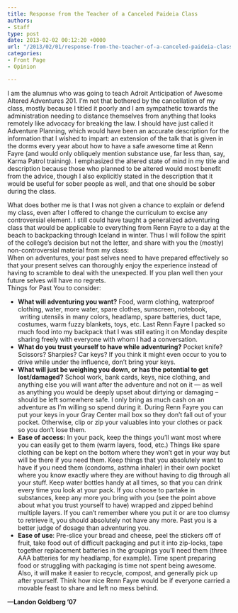 ```yaml
---
title: Response from the Teacher of a Canceled Paideia Class
authors:
- Staff
type: post
date: 2013-02-02 00:12:20 +0000
url: "/2013/02/01/response-from-the-teacher-of-a-canceled-paideia-class/"
categories:
- Front Page
- Opinion

---
```

I am the alumnus who was going to teach Adroit Anticipation of Awesome Altered Adventures 201. I&#8217;m not that bothered by the cancellation of my class, mostly because I titled it poorly and I am sympathetic towards the administration needing to distance themselves from anything that looks remotely like advocacy for breaking the law. I should have just called it Adventure Planning, which would have been an accurate description for the information that I wished to impart: an extension of the talk that is given in the dorms every year about how to have a safe awesome time at Renn Fayre (and would only obliquely mention substance use, far less than, say, Karma Patrol training). I emphasized the altered state of mind in my title and description because those who planned to be altered would most benefit from the advice, though I also explicitly stated in the description that it would be useful for sober people as well, and that one should be sober during the class.

<div>
  What does bother me is that I was not given a chance to explain or defend my class, even after I offered to change the curriculum to excise any controversial element. I still could have taught a generalized adventuring class that would be applicable to everything from Renn Fayre to a day at the beach to backpacking through Iceland in winter. Thus I will follow the spirit of the college&#8217;s decision but not the letter, and share with you the (mostly) non-controversial material from my class:
</div>



<div>
  When on adventures, your past selves need to have prepared effectively so that your present selves can thoroughly enjoy the experience instead of having to scramble to deal with the unexpected. If you plan well then your future selves will have no regrets.
</div>



<div>
  Things for Past You to consider:
</div>

<div>
  <ul>
    <li>
      <b>What will adventuring you want?</b> Food, warm clothing, waterproof clothing, water, more water, spare clothes, sunscreen, notebook,  writing utensils in many colors, headlamp, spare batteries, duct tape, costumes, warm fuzzy blankets, toys, etc. Last Renn Fayre I packed so much food into my backpack that I was still eating it on Monday despite sharing freely with everyone with whom I had a conversation.
    </li>
    <li>
      <b>What do you trust yourself to have while adventuring?</b> Pocket knife? Scissors? Sharpies? Car keys? If you think it might even occur to you to drive while under the influence, don&#8217;t bring your keys.
    </li>
    <li>
      <b>What will just be weighing you down, or has the potential to get lost/damaged?</b> School work, bank cards, keys, nice clothing, and anything else you will want after the adventure and not on it &#8212; as well as anything you would be deeply upset about dirtying or damaging &#8211;should be left somewhere safe. I only bring as much cash on an adventure as I&#8217;m willing so spend during it. During Renn Fayre you can put your keys in your Gray Center mail box so they don&#8217;t fall out of your pocket. Otherwise, clip or zip your valuables into your clothes or pack so you don&#8217;t lose them.
    </li>
    <li>
      <b>Ease of access:</b> In your pack, keep the things you&#8217;ll want most where you can easily get to them (warm layers, food, etc.) Things like spare clothing can be kept on the bottom where they won&#8217;t get in your way but will be there if you need them. Keep things that you absolutely want to have if you need them (condoms, asthma inhaler) in their own pocket where you know exactly where they are without having to dig through all your stuff. Keep water bottles handy at all times, so that you can drink every time you look at your pack. If you choose to partake in substances, keep any more you bring with you (see the point above about what you trust yourself to have) wrapped and zipped behind multiple layers. If you can&#8217;t remember where you put it or are too clumsy to retrieve it, you should absolutely not have any more. Past you is a better judge of dosage than adventuring you.
    </li>
    <li>
      <b>Ease of use</b>: Pre-slice your bread and cheese, peel the stickers off of fruit, take food out of difficult packaging and put it into zip-locks, tape together replacement batteries in the groupings you&#8217;ll need them (three AAA batteries for my headlamp, for example). Time spent preparing food or struggling with packaging is time not spent being awesome. Also, it will make it easier to recycle, compost, and generally pick up after yourself. Think how nice Renn Fayre would be if everyone carried a movable feast to share and left no mess behind.
    </li>
  </ul>
  
  <p>
    <b>—Landon Goldberg &#8217;07</b>
  </p>
</div>